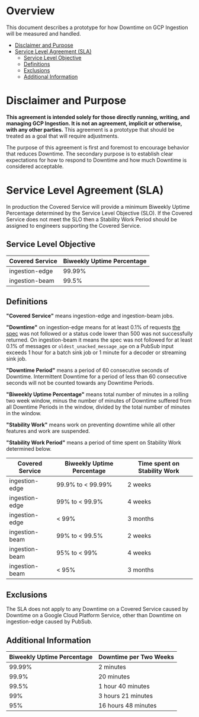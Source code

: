 # Overview

This document describes a prototype for how Downtime on GCP Ingestion will be
measured and handled.

<!-- START doctoc generated TOC please keep comment here to allow auto update -->
<!-- DON'T EDIT THIS SECTION, INSTEAD RE-RUN doctoc TO UPDATE -->


- [Disclaimer and Purpose](#disclaimer-and-purpose)
- [Service Level Agreement (SLA)](#service-level-agreement-sla)
  - [Service Level Objective](#service-level-objective)
  - [Definitions](#definitions)
  - [Exclusions](#exclusions)
  - [Additional Information](#additional-information)

<!-- END doctoc generated TOC please keep comment here to allow auto update -->

# Disclaimer and Purpose

**This agreement is intended solely for those directly running, writing, and
managing GCP Ingestion. It is not an agreement, implicit or otherwise, with any
other parties.** This agreement is a prototype that should be treated as a goal
that will require adjustments.

The purpose of this agreement is first and foremost to encourage behavior that
reduces Downtime. The secondary purpose is to establish clear expectations for
how to respond to Downtime and how much Downtime is considered acceptable.

# Service Level Agreement (SLA)

In production the Covered Service will provide a minimum Biweekly Uptime
Percentage determined by the Service Level Objective (SLO). If the Covered
Service does not meet the SLO then a Stability Work Period should be assigned
to engineers supporting the Covered Service.

## Service Level Objective

| Covered Service | Biweekly Uptime Percentage |
|-----------------|----------------------------|
| ingestion-edge  | 99.99%                     |
| ingestion-beam  | 99.5%                      |

## Definitions

**"Covered Service"** means ingestion-edge and ingestion-beam jobs.

**"Downtime"** on ingestion-edge means for at least 0.1% of requests [the
spec](edge.md) was not followed or a status code lower than 500 was not
successfully returned. On ingestion-beam it means the spec was not followed for
at least 0.1% of messages or `oldest_unacked_message_age` on a PubSub input
exceeds 1 hour for a batch sink job or 1 minute for a decoder or streaming sink
job.

**"Downtime Period"** means a period of 60 consecutive seconds of Downtime.
Intermittent Downtime for a period of less than 60 consecutive seconds will not
be counted towards any Downtime Periods.

**"Biweekly Uptime Percentage"** means total number of minutes in a rolling two
week window, minus the number of minutes of Downtime suffered from all Downtime
Periods in the window, divided by the total number of minutes in the window.

**"Stability Work"** means work on preventing downtime while all other features
and work are suspended.

**"Stability Work Period"** means a period of time spent on Stability Work
determined below.

| Covered Service | Biweekly Uptime Percentage | Time spent on Stability Work |
|-----------------|----------------------------|------------------------------|
| ingestion-edge  | 99.9% to < 99.99%          | 2 weeks                      |
| ingestion-edge  | 99% to < 99.9%             | 4 weeks                      |
| ingestion-edge  | < 99%                      | 3 months                     |
| ingestion-beam  | 99% to < 99.5%             | 2 weeks                      |
| ingestion-beam  | 95% to < 99%               | 4 weeks                      |
| ingestion-beam  | < 95%                      | 3 months                     |

## Exclusions

The SLA does not apply to any Downtime on a Covered Service caused by Downtime
on a Google Cloud Platform Service, other than Downtime on ingestion-edge
caused by PubSub.

## Additional Information

| Biweekly Uptime Percentage | Downtime per Two Weeks |
|----------------------------|------------------------|
| 99.99%                     | 2 minutes              |
| 99.9%                      | 20 minutes             |
| 99.5%                      | 1 hour 40 minutes      |
| 99%                        | 3 hours 21 minutes     |
| 95%                        | 16 hours 48 minutes    |
